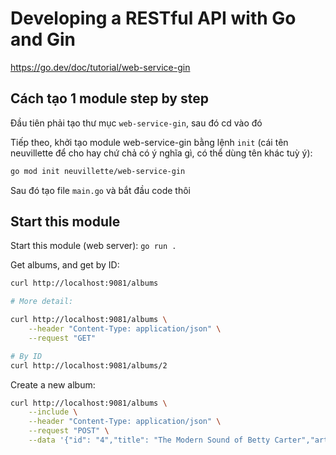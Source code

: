 # Developing a RESTful API with Go and Gin

https://go.dev/doc/tutorial/web-service-gin

## Cách tạo 1 module step by step

Đầu tiên phải tạo thư mục `web-service-gin`, sau đó cd vào đó

Tiếp theo, khởi tạo module web-service-gin bằng lệnh `init` (cái tên neuvillette để cho hay chứ chả có ý nghĩa gì, có thể dùng tên khác tuỳ ý):

```bash
go mod init neuvillette/web-service-gin
```

Sau đó tạo file `main.go` và bắt đầu code thôi

## Start this module

Start this module (web server): `go run .`

Get albums, and get by ID:

```bash
curl http://localhost:9081/albums

# More detail:

curl http://localhost:9081/albums \
    --header "Content-Type: application/json" \
    --request "GET"

# By ID
curl http://localhost:9081/albums/2
```

Create a new album:

```bash
curl http://localhost:9081/albums \
    --include \
    --header "Content-Type: application/json" \
    --request "POST" \
    --data '{"id": "4","title": "The Modern Sound of Betty Carter","artist": "Betty Carter","price": 49.99}'
```
